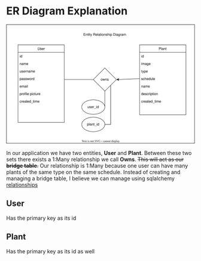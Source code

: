 # ER Diagram Explanation
![er-diagram](./er-diagram.drawio.svg)

In our application we have two entities, **User** and **Plant**. Between these two sets there exists a 1:Many relationship we call **Owns**. ~~This will act as our **bridge table**.~~ Our relationship is 1:Many because one user can have many plants of the same type on the same schedule. Instead of creating and managing a bridge table, I believe we can manage using sqlalchemy [relationships](https://docs.sqlalchemy.org/en/20/orm/basic_relationships.html#one-to-many:~:text=One%20To-,Many,-%C2%B6)

## User
Has the primary key as its id

## Plant
Has the primary key as its id as well